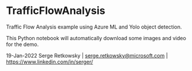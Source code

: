 # TrafficFlowAnalysis

Traffic Flow Analysis example using Azure ML and Yolo object detection.

This Python notebook will automatically download some images and video for the demo.

19-Jan-2022
Serge Retkowsky | serge.retkowsky@microsoft.com | https://www.linkedin.com/in/serger/
